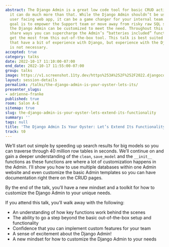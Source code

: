 ```yaml
---
abstract: The Django Admin is a great low code tool for basic CRUD actions. However,
  it can do much more than that. While the Django Admin shouldn’t be used as your
  user facing web app, it can be a game changer for your internal team. Whether the
  goal is to empower the Support team or move away from risky raw SQL statements,
  the Django Admin can be customized to meet the need. Throughout this talk, I will
  share ways you can supercharge the Admin’s “batteries included” functionality and
  get the most from this out-of-the-box tool. This talk is best suited for people
  that have a bit of experience with Django, but experience with the Django Admin
  is not necessary.
accepted: true
category: talks
date: 2022-10-17 11:10:00-07:00
end_date: 2022-10-17 11:55:00-07:00
group: talks
image: https://v1.screenshot.11ty.dev/https%253A%252F%252F2022.djangocon.us%252Fpresenters%252Fadrienne-franke%252Fopengraph%252F
layout: session-details
permalink: /talks/the-django-admin-is-your-oyster-lets-its/
presenter_slugs:
- adrienne-franke
published: true
room: Salon A-E
sitemap: true
slug: the-django-admin-is-your-oyster-lets-extend-its-functionality
summary: ''
tags: null
title: 'The Django Admin Is Your Oyster: Let’s Extend Its Functionality'
track: t0
---
```


We’ll start out simple by speeding up search results for big models so you can traverse through 40 million row tables in seconds. We’ll continue on and gain a deeper understanding of the `clean`, `save_model` and the `__init__` functions as these functions are where a lot of customization happens in the Admin. I’ll show you how to use multiple databases within one Admin website and even customize the basic Admin templates so you can have documentation right there on the CRUD pages.

By the end of the talk, you’ll have a new mindset and a toolkit for how to customize the Django Admin to your unique needs.

If you attend this talk, you’ll walk away with the following:
 - An understanding of how key functions work behind the scenes
 - The ability to go a step beyond the basic out-of-the-box setup and functionality
 - Confidence that you can implement custom features for your team
 - A sense of excitement about the Django Admin!
 - A new mindset for how to customize the Django Admin to your needs
